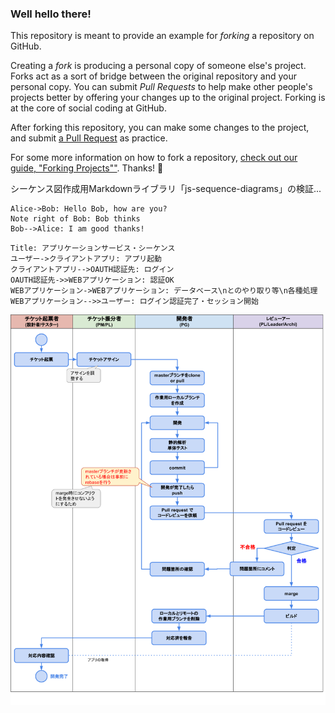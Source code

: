 ### Well hello there!

This repository is meant to provide an example for *forking* a repository on GitHub.

Creating a *fork* is producing a personal copy of someone else's project. Forks act as a sort of bridge between the original repository and your personal copy. You can submit *Pull Requests* to help make other people's projects better by offering your changes up to the original project. Forking is at the core of social coding at GitHub.

After forking this repository, you can make some changes to the project, and submit [a Pull Request](https://github.com/octocat/Spoon-Knife/pulls) as practice.

For some more information on how to fork a repository, [check out our guide, "Forking Projects""](http://guides.github.com/overviews/forking/). Thanks! :sparkling_heart:


シーケンス図作成用Markdownライブラリ「js-sequence-diagrams」の検証...

```sequence
Alice->Bob: Hello Bob, how are you?
Note right of Bob: Bob thinks
Bob-->Alice: I am good thanks!
```

```sequence
Title: アプリケーションサービス・シーケンス
ユーザー->クライアントアプリ: アプリ起動
クライアントアプリ-->OAUTH認証先: ログイン
OAUTH認証先->>WEBアプリケーション: 認証OK
WEBアプリケーション->WEBアプリケーション: データベース\nとのやり取り等\n各種処理
WEBアプリケーション-->>ユーザー: ログイン認証完了・セッション開始
```

![overview image](https://raw.githubusercontent.com/granoeste/Spoon-Knife/markdown/materials/DevelopmentFlow.png)
